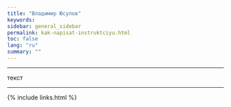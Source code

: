 ```yaml
---
title: "Владимир Юсупов"
keywords: 
sidebar: general_sidebar
permalink: kak-napisat-instruktciyu.html
toc: false
lang: "ru"
summary: ""
---
```


***

текст

***

{% include links.html %}
